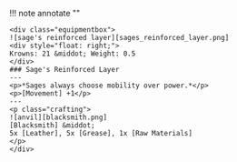 !!! note annotate ""

    <div class="equipmentbox">
    ![sage's reinforced layer][sages_reinforced_layer.png]
    <div style="float: right;">
    Krowns: 21 &middot; Weight: 0.5
    </div>
    ### Sage's Reinforced Layer
    ---
    <p>*Sages always choose mobility over power.*</p>
    <p>[Movement] +1</p>
    ---
    <p class="crafting">
    ![anvil][blacksmith.png] 
    [Blacksmith] &middot; 
    5x [Leather], 5x [Grease], 1x [Raw Materials]
    </p>
    </div>
